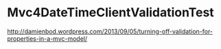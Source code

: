 Mvc4DateTimeClientValidationTest
================================
http://damienbod.wordpress.com/2013/09/05/turning-off-validation-for-properties-in-a-mvc-model/
